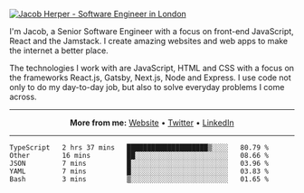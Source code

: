 [![Jacob Herper - Software Engineer in London](https://res.cloudinary.com/jacobherper/image/upload/v1595605963/github_banner.png)](https://herper.io/)

I'm Jacob, a Senior Software Engineer with a focus on front-end JavaScript, React and the Jamstack. I create amazing websites and web apps to make the internet a better place.

The technologies I work with are JavaScript, HTML and CSS with a focus on the frameworks React.js, Gatsby, Next.js, Node and Express. I use code not only to do my day-to-day job, but also to solve everyday problems I come across.

-----

<p align="center">
  <strong>More from me:</strong> 
  <a href="https://herper.io">Website</a> •
  <a href="https://twitter.com/intent/follow?screen_name=jakeherp&tw_p=followbutton">Twitter</a> •
  <a href="https://www.linkedin.com/in/jacobherper/">LinkedIn</a>
</p>

-----

<!--START_SECTION:waka-->
```text
TypeScript   2 hrs 37 mins   ████████████████████▒░░░░   80.79 % 
Other        16 mins         ██░░░░░░░░░░░░░░░░░░░░░░░   08.66 % 
JSON         7 mins          █░░░░░░░░░░░░░░░░░░░░░░░░   03.96 % 
YAML         7 mins          █░░░░░░░░░░░░░░░░░░░░░░░░   03.83 % 
Bash         3 mins          ▒░░░░░░░░░░░░░░░░░░░░░░░░   01.65 % 
```
<!--END_SECTION:waka-->
